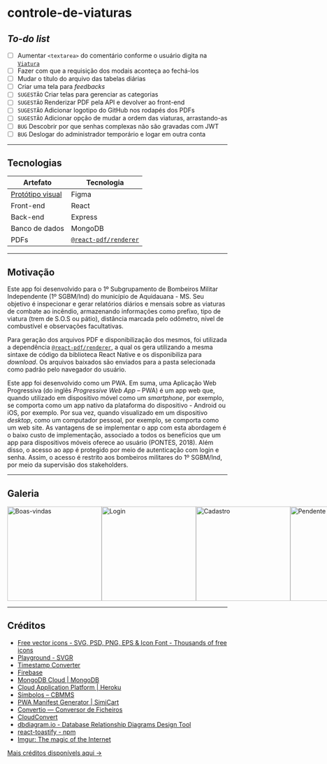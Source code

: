# controle-de-viaturas

## _To-do list_

- [ ] Aumentar `<textarea>` do comentário conforme o usuário digita na [`Viatura`](./controle-de-viaturas-frontend/src/components/Viatura/index.js)
- [ ] Fazer com que a requisição dos modais aconteça ao fechá-los
- [ ] Mudar o título do arquivo das tabelas diárias
- [ ] Criar uma tela para _feedbacks_
- [ ] `SUGESTÃO` Criar telas para gerenciar as categorias
- [ ] `SUGESTÃO` Renderizar PDF pela API e devolver ao front-end
- [ ] `SUGESTÃO` Adicionar logotipo do GitHub nos rodapés dos PDFs
- [ ] `SUGESTÃO` Adicionar opção de mudar a ordem das viaturas, arrastando-as
- [ ] `BUG` Descobrir por que senhas complexas não são gravadas com JWT
- [ ] `BUG` Deslogar do administrador temporário e logar em outra conta

---

## Tecnologias

| Artefato                                     | Tecnologia                                      |
|----------------------------------------------|-------------------------------------------------|
| [Protótipo visual](https://figma.fun/L1OsQL) | Figma                                           |
| Front-end                                    | React                                           |
| Back-end                                     | Express                                         |
| Banco de dados                               | MongoDB                                         |
| PDFs                                         | [`@react-pdf/renderer`](https://react-pdf.org/) |

---

## Motivação

Este app foi desenvolvido para o 1º Subgrupamento de Bombeiros Militar Independente (1º SGBM/Ind) do município de Aquidauana - MS. Seu objetivo é inspecionar e gerar relatórios diários e mensais sobre as viaturas de combate ao incêndio, armazenando informações como prefixo, tipo de viatura (trem de S.O.S ou pátio), distância marcada pelo odômetro, nível de combustível e observações facultativas.

Para geração dos arquivos PDF e disponibilização dos mesmos, foi utilizada a dependência [`@react-pdf/renderer`](https://react-pdf.org/), a qual os gera utilizando a mesma sintaxe de código da biblioteca React Native e os disponibiliza para _download_. Os arquivos baixados são enviados para a pasta selecionada como padrão pelo navegador do usuário.

Este app foi desenvolvido como um PWA. Em suma, uma Aplicação Web Progressiva (do inglês _Progressive Web App_ – PWA) é um app web que, quando utilizado em dispositivo móvel como um _smartphone_, por exemplo, se comporta como um app nativo da plataforma do dispositivo - Android ou iOS, por exemplo. Por sua vez, quando visualizado em um dispositivo _desktop_, como um computador pessoal, por exemplo, se comporta como um web site. As vantagens de se implementar o app com esta abordagem é o baixo custo de implementação, associado a todos os benefícios que um app para dispositivos móveis oferece ao usuário (PONTES, 2018). Além disso, o acesso ao app é protegido por meio de autenticação com login e senha. Assim, o acesso é restrito aos bombeiros militares do 1º SGBM/Ind, por meio da supervisão dos stakeholders.

---

## Galeria

<div style="flex-direction: row; display: flex;">
  <img width="216px" src="https://i.imgur.com/npKhaQ6.png" alt="Boas-vindas" />
  <img width="216px" src="https://i.imgur.com/orYU7Hh.png" alt="Login" />
  <img width="216px" src="https://i.imgur.com/8mxy6GP.png" alt="Cadastro" />
  <img width="216px" src="https://i.imgur.com/VZ9lIH4.png" alt="Pendente" />
  <img width="216px" src="https://i.imgur.com/T9qEGpe.png" alt="Tipos de viatura" />
  <img width="216px" src="https://i.imgur.com/OqwkzYb.png" alt="Formulário das viaturas" />
  <img width="216px" src="https://i.imgur.com/EmLKdFv.png" alt="Filtro do nível de combustível" />
  <img width="216px" src="https://i.imgur.com/zBc22Lw.png" alt="Modal de adicionar uma viatura" />
  <img width="216px" src="https://i.imgur.com/PGip8c1.png" alt="Edição de uma viatura" />
  <img width="216px" src="https://i.imgur.com/JmbHgOc.png" alt="Modal de editar o nível de combustível" />
  <img width="216px" src="https://i.imgur.com/E8xoGsX.png" alt="Modal de editar o tipo de viatura" />
  <img width="216px" src="https://i.imgur.com/SVzovZJ.png" alt="Modal de deletar uma viatura" />
  <img width="216px" src="https://i.imgur.com/ClqmSa9.png" alt="Edição das credenciais" />
  <img width="216px" src="https://i.imgur.com/5m89yO1.png" alt="Histórico sem registros" />
  <img width="216px" src="https://i.imgur.com/rLwwMCQ.png" alt="Registro listado minimizado" />
  <img width="216px" src="https://i.imgur.com/TAYbxS0.png" alt="Registro listado maximizado" />
  <img width="216px" src="https://i.imgur.com/TvgGWly.png" alt="Sem solicitações" />
  <img width="216px" src="https://i.imgur.com/ycvKoY9.png" alt="Solicitação listada" />
  <img width="216px" src="https://i.imgur.com/PFrRC0T.png" alt="Modal de aprovar um usuário" />
  <img width="216px" src="https://i.imgur.com/ytTabWr.png" alt="Sem militares" />
  <img width="216px" src="https://i.imgur.com/eTWKzKl.png" alt="Usuário listado" />
  <img width="216px" src="https://i.imgur.com/UyaxxUs.png" alt="Administrador listado" />
  <img width="216px" src="https://i.imgur.com/cLP1WEO.png" alt="Modal de editar as permissões de um usuário" />
  <img width="216px" src="https://i.imgur.com/UkFAWew.png" alt="Modal de editar as permissões de um administrador" />
  <img width="216px" src="https://i.imgur.com/Qn94Dmy.png" alt="Menu lateral com solicitações pendentes" />
</div>

---

## Créditos

- [Free vector icons - SVG, PSD, PNG, EPS & Icon Font - Thousands of free icons](https://www.flaticon.com/)
- [Playground - SVGR](https://react-svgr.com/playground/)
- [Timestamp Converter](https://www.timestamp-converter.com/)
- [Firebase](https://firebase.google.com/?hl=pt-br)
- [MongoDB Cloud | MongoDB](https://www.mongodb.com/cloud)
- [Cloud Application Platform | Heroku](https://www.heroku.com/)
- [Símbolos – CBMMS](https://www.bombeiros.ms.gov.br/simbolos/)
- [PWA Manifest Generator | SimiCart](https://www.simicart.com/manifest-generator.html/)
- [Convertio — Conversor de Ficheiros](https://convertio.co/pt/)
- [CloudConvert](https://cloudconvert.com/)
- [dbdiagram.io - Database Relationship Diagrams Design Tool](https://dbdiagram.io/home)
- [react-toastify - npm](https://www.npmjs.com/package/react-toastify)
- [Imgur: The magic of the Internet](https://imgur.com/)

[Mais créditos disponívels aqui →](./controle-de-viaturas-frontend/src/assets/README.md)